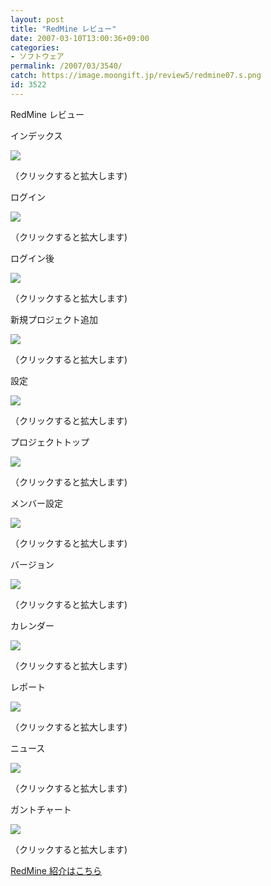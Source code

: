 ```yaml
---
layout: post
title: "RedMine レビュー"
date: 2007-03-10T13:00:36+09:00
categories:
- ソフトウェア
permalink: /2007/03/3540/
catch: https://image.moongift.jp/review5/redmine07.s.png
id: 3522
---
```

RedMine レビュー  
<!--more-->

インデックス

  

[![](https://image.moongift.jp/review5/redmine01.s.png)](https://image.moongift.jp/review5/redmine01.png)  
  
（クリックすると拡大します)

  

ログイン

  

[![](https://image.moongift.jp/review5/redmine02.s.png)](https://image.moongift.jp/review5/redmine02.png)  
  
（クリックすると拡大します)

  

ログイン後

  

[![](https://image.moongift.jp/review5/redmine03.s.png)](https://image.moongift.jp/review5/redmine03.png)  
  
（クリックすると拡大します)

  

新規プロジェクト追加

  

[![](https://image.moongift.jp/review5/redmine04.s.png)](https://image.moongift.jp/review5/redmine04.png)  
  
（クリックすると拡大します)

  

設定

  

[![](https://image.moongift.jp/review5/redmine05.s.png)](https://image.moongift.jp/review5/redmine05.png)  
  
（クリックすると拡大します)

  

プロジェクトトップ

  

[![](https://image.moongift.jp/review5/redmine06.s.png)](https://image.moongift.jp/review5/redmine06.png)  
  
（クリックすると拡大します)

  

メンバー設定

  

  

[![](https://image.moongift.jp/review5/redmine07.s.png)](https://image.moongift.jp/review5/redmine07.png)  
  
（クリックすると拡大します)

  

バージョン

  

[![](https://image.moongift.jp/review5/redmine08.s.png)](https://image.moongift.jp/review5/redmine08.png)  
  
（クリックすると拡大します)

  

カレンダー

  

[![](https://image.moongift.jp/review5/redmine09.s.png)](https://image.moongift.jp/review5/redmine09.png)  
  
（クリックすると拡大します)

  

レポート

  

[![](https://image.moongift.jp/review5/redmine10.s.png)](https://image.moongift.jp/review5/redmine10.png)  
  
（クリックすると拡大します)

  

ニュース

  

[![](https://image.moongift.jp/review5/redmine11.s.png)](https://image.moongift.jp/review5/redmine11.png)  
  
（クリックすると拡大します)

  

ガントチャート

  

[![](https://image.moongift.jp/review5/redmine12.s.png)](https://image.moongift.jp/review5/redmine12.png)  
  
（クリックすると拡大します)

  

[RedMine 紹介はこちら](http://oss.moongift.jp/intro/i-3538.html)

